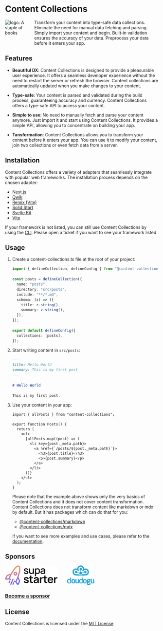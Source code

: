 # Content Collections

<a href="https://content-collections.dev">
  <img align="left" width="96" height="96" src="https://github.com/sdorra/content-collections/blob/main/website/assets/logo_96x96.png?raw=true" alt="logo: A staple of books">
</a>

Transform your content into type-safe data collections. Eliminate the need for manual data fetching and parsing. Simply import your content and begin. Built-in validation ensures the accuracy of your data. Preprocess your data before it enters your app.

## Features

- **Beautiful DX**:
  Content Collections is designed to provide a pleasurable user experience. It offers a seamless developer experience without the need to restart the server or refresh the browser. Content collections are automatically updated when you make changes to your content.

- **Type-safe**:
  Your content is parsed and validated during the build process, guaranteeing accuracy and currency. Content Collections offers a type-safe API to access your content.

- **Simple to use**:
  No need to manually fetch and parse your content anymore. Just import it and start using Content Collections. It provides a simple API, allowing you to concentrate on building your app.

- **Tansformation**:
  Content Collections allows you to transform your content before it enters your app. You can use it to modify your content, join two collections or even fetch data from a server.

## Installation

Content Collections offers a variety of adapters that seamlessly integrate with popular web frameworks. The installation process depends on the chosen adapter:

- [Next.js](https://www.content-collections.dev/docs/integrations/next)
- [Qwik](https://www.content-collections.dev/docs/integrations/qwik)
- [Remix (Vite)](https://www.content-collections.dev/docs/integrations/remix-vite)
- [Solid Start](https://www.content-collections.dev/docs/integrations/solid)
- [Svelte Kit](https://www.content-collections.dev/docs/integrations/svelte-kit)
- [Vite](https://www.content-collections.dev/docs/integrations/vite)

If your framework is not listed, you can still use Content Collections by using the [CLI](https://www.content-collections.dev/docs/integrations/cli). Please open a ticket if you want to see your framework listed.

## Usage

1. Create a content-collections.ts file at the root of your project:

   ```ts
   import { defineCollection, defineConfig } from "@content-collections/core";

   const posts = defineCollection({
     name: "posts",
     directory: "src/posts",
     include: "**/*.md",
     schema: (z) => ({
       title: z.string(),
       summary: z.string(),
     }),
   });

   export default defineConfig({
     collections: [posts],
   });
   ```

1. Start writing content in `src/posts`:

   ```md
   ---
   title: Hello World
   summary: This is my first post
   ---

   # Hello World

   This is my first post.
   ```

1. Use your content in your app:

   ```tsx
   import { allPosts } from "content-collections";

   export function Posts() {
     return (
       <ul>
         {allPosts.map((post) => (
           <li key={post._meta.path}>
             <a href={`/posts/${post._meta.path}`}>
               <h3>{post.title}</h3>
               <p>{post.summary}</p>
             </a>
           </li>
         ))}
       </ul>
     );
   }
   ```

   Please note that the example above shows only the very basics of Content Collections and it does not cover content transformation.
   Content Collections does not transform content like markdown or mdx by default.
   But it has packages which can do that for you:

   - [@content-collections/markdown](https://www.content-collections.dev/docs/samples/markdown)
   - [@content-collections/mdx](https://www.content-collections.dev/docs/samples/mdx)

   If you want to see more examples and use cases, please refer to the [documentation](https://content-collections.dev/docs).

## Sponsors

<div style="display:flex; gap: 2rem">

<a href="https://supastarter.dev">
  <picture>
    <source media="(prefers-color-scheme: dark)" srcset="./assets/sponsors/supastarter/dark.svg">
    <source media="(prefers-color-scheme: light)" srcset="./assets/sponsors/supastarter/light.svg">
    <img alt="supastarter" src="./assets/sponsors/supastarter/light.svg" height="64">
  </picture>
</a>

<a href="https://cloudogu.com">
  <img src="./assets/sponsors/cloudogu.png" alt="Cloudogu GmbH" height="64">
</a>

</div>

### [Become a sponsor](https://github.com/sponsors/sdorra)

## License

Content Collections is licensed under the [MIT License](./LICENSE).
